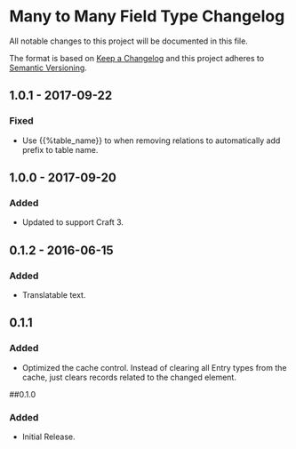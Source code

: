 # Many to Many Field Type Changelog

All notable changes to this project will be documented in this file.

The format is based on [Keep a Changelog](http://keepachangelog.com/) and this project adheres to [Semantic Versioning](http://semver.org/).

## 1.0.1 - 2017-09-22
### Fixed
- Use {{%table_name}} to when removing relations to automatically add prefix to table name.

## 1.0.0 - 2017-09-20
### Added
- Updated to support Craft 3.

## 0.1.2 - 2016-06-15
### Added
- Translatable text.

## 0.1.1
### Added
- Optimized the cache control. Instead of clearing all Entry types from the cache, just clears records related to the changed element.

##0.1.0
### Added
- Initial Release.
